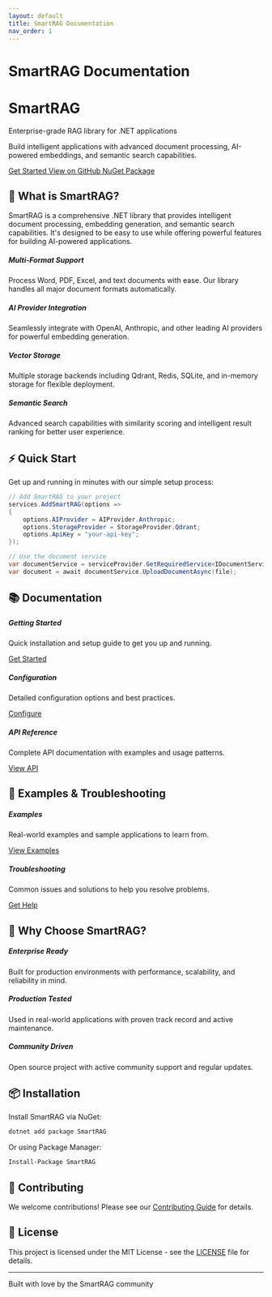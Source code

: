 ```yaml
---
layout: default
title: SmartRAG Documentation
nav_order: 1
---
```


# SmartRAG Documentation

<div class="hero-section text-center py-5 mb-5">
    <div class="hero-content">
        <h1 class="hero-title display-4 fw-bold mb-4">
            <i class="fas fa-brain me-3"></i>
            SmartRAG
        </h1>
        <p class="hero-subtitle lead mb-4">
            Enterprise-grade RAG library for .NET applications
        </p>
        <p class="hero-description mb-5">
            Build intelligent applications with advanced document processing, AI-powered embeddings, and semantic search capabilities.
        </p>
        <div class="hero-buttons">
            <a href="getting-started" class="btn btn-primary btn-lg me-3">
                <i class="fas fa-rocket me-2"></i>Get Started
            </a>
            <a href="https://github.com/byerlikaya/SmartRAG" class="btn btn-outline-primary btn-lg me-3">
                <i class="fab fa-github me-2"></i>View on GitHub
            </a>
            <a href="https://www.nuget.org/packages/SmartRAG" class="btn btn-outline-success btn-lg">
                <i class="fas fa-box me-2"></i>NuGet Package
            </a>
        </div>
    </div>
</div>

## 🚀 What is SmartRAG?

SmartRAG is a comprehensive .NET library that provides intelligent document processing, embedding generation, and semantic search capabilities. It's designed to be easy to use while offering powerful features for building AI-powered applications.

<div class="row mt-5 mb-5">
    <div class="col-md-6">
        <div class="card h-100 border-0 shadow-sm">
            <div class="card-body text-center p-4">
                <div class="feature-icon mb-3">
                    <i class="fas fa-file-alt fa-3x text-primary"></i>
                </div>
                <h5 class="card-title">Multi-Format Support</h5>
                <p class="card-text">Process Word, PDF, Excel, and text documents with ease. Our library handles all major document formats automatically.</p>
            </div>
        </div>
    </div>
    <div class="col-md-6">
        <div class="card h-100 border-0 shadow-sm">
            <div class="card-body text-center p-4">
                <div class="feature-icon mb-3">
                    <i class="fas fa-robot fa-3x text-success"></i>
                </div>
                <h5 class="card-title">AI Provider Integration</h5>
                <p class="card-text">Seamlessly integrate with OpenAI, Anthropic, and other leading AI providers for powerful embedding generation.</p>
            </div>
        </div>
    </div>
</div>

<div class="row mb-5">
    <div class="col-md-6">
        <div class="card h-100 border-0 shadow-sm">
            <div class="card-body text-center p-4">
                <div class="feature-icon mb-3">
                    <i class="fas fa-database fa-3x text-warning"></i>
                </div>
                <h5 class="card-title">Vector Storage</h5>
                <p class="card-text">Multiple storage backends including Qdrant, Redis, SQLite, and in-memory storage for flexible deployment.</p>
            </div>
        </div>
    </div>
    <div class="col-md-6">
        <div class="card h-100 border-0 shadow-sm">
            <div class="card-body text-center p-4">
                <div class="feature-icon mb-3">
                    <i class="fas fa-search fa-3x text-info"></i>
                </div>
                <h5 class="card-title">Semantic Search</h5>
                <p class="card-text">Advanced search capabilities with similarity scoring and intelligent result ranking for better user experience.</p>
            </div>
        </div>
    </div>
</div>

## ⚡ Quick Start

Get up and running in minutes with our simple setup process:

```csharp
// Add SmartRAG to your project
services.AddSmartRAG(options =>
{
    options.AIProvider = AIProvider.Anthropic;
    options.StorageProvider = StorageProvider.Qdrant;
    options.ApiKey = "your-api-key";
});

// Use the document service
var documentService = serviceProvider.GetRequiredService<IDocumentService>();
var document = await documentService.UploadDocumentAsync(file);
```

## 📚 Documentation

<div class="row mt-4">
    <div class="col-md-4 mb-3">
        <div class="card h-100 border-0 shadow-sm">
            <div class="card-body text-center p-4">
                <i class="fas fa-rocket fa-2x text-primary mb-3"></i>
                <h5 class="card-title">Getting Started</h5>
                <p class="card-text">Quick installation and setup guide to get you up and running.</p>
                <a href="getting-started" class="btn btn-primary">Get Started</a>
            </div>
        </div>
    </div>
    <div class="col-md-4 mb-3">
        <div class="card h-100 border-0 shadow-sm">
            <div class="card-body text-center p-4">
                <i class="fas fa-cog fa-2x text-success mb-3"></i>
                <h5 class="card-title">Configuration</h5>
                <p class="card-text">Detailed configuration options and best practices.</p>
                <a href="configuration" class="btn btn-success">Configure</a>
            </div>
        </div>
    </div>
    <div class="col-md-4 mb-3">
        <div class="card h-100 border-0 shadow-sm">
            <div class="card-body text-center p-4">
                <i class="fas fa-code fa-2x text-warning mb-3"></i>
                <h5 class="card-title">API Reference</h5>
                <p class="card-text">Complete API documentation with examples and usage patterns.</p>
                <a href="api-reference" class="btn btn-warning">View API</a>
            </div>
        </div>
    </div>
</div>

## 🔧 Examples & Troubleshooting

<div class="row mt-4">
    <div class="col-md-6 mb-3">
        <div class="card h-100 border-0 shadow-sm">
            <div class="card-body text-center p-4">
                <i class="fas fa-lightbulb fa-2x text-info mb-3"></i>
                <h5 class="card-title">Examples</h5>
                <p class="card-text">Real-world examples and sample applications to learn from.</p>
                <a href="examples" class="btn btn-info">View Examples</a>
            </div>
        </div>
    </div>
    <div class="col-md-6 mb-3">
        <div class="card h-100 border-0 shadow-sm">
            <div class="card-body text-center p-4">
                <i class="fas fa-tools fa-2x text-danger mb-3"></i>
                <h5 class="card-title">Troubleshooting</h5>
                <p class="card-text">Common issues and solutions to help you resolve problems.</p>
                <a href="troubleshooting" class="btn btn-danger">Get Help</a>
            </div>
        </div>
    </div>
</div>

## 🌟 Why Choose SmartRAG?

<div class="alert alert-info">
    <h5><i class="fas fa-star me-2"></i>Enterprise Ready</h5>
    <p class="mb-0">Built for production environments with performance, scalability, and reliability in mind.</p>
</div>

<div class="alert alert-success">
    <h5><i class="fas fa-shield-alt me-2"></i>Production Tested</h5>
    <p class="mb-0">Used in real-world applications with proven track record and active maintenance.</p>
</div>

<div class="alert alert-warning">
    <h5><i class="fas fa-users me-2"></i>Community Driven</h5>
    <p class="mb-0">Open source project with active community support and regular updates.</p>
</div>

## 📦 Installation

Install SmartRAG via NuGet:

```bash
dotnet add package SmartRAG
```

Or using Package Manager:

```bash
Install-Package SmartRAG
```

## 🤝 Contributing

We welcome contributions! Please see our [Contributing Guide](https://github.com/byerlikaya/SmartRAG/blob/main/CONTRIBUTING.md) for details.

## 📄 License

This project is licensed under the MIT License - see the [LICENSE](https://github.com/byerlikaya/SmartRAG/blob/main/LICENSE) file for details.

---

<div class="text-center mt-5">
    <p class="text-muted">
        <i class="fas fa-heart text-danger"></i> Built with love by the SmartRAG community
    </p>
</div>
